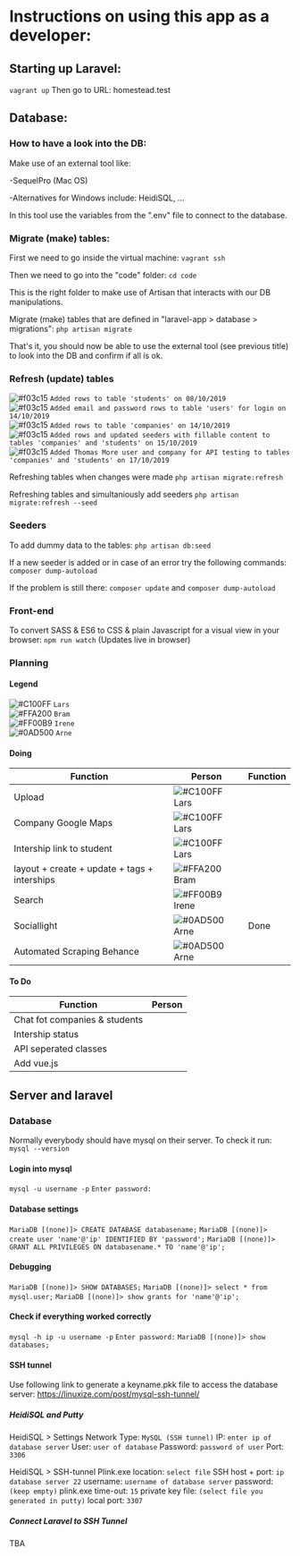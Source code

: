 # Instructions on using this app as a developer:

## Starting up Laravel:

`vagrant up`
Then go to URL: homestead.test

## Database:

### How to have a look into the DB:

Make use of an external tool like:

-SequelPro (Mac OS)

-Alternatives for Windows include: HeidiSQL, ...

In this tool use the variables from the ".env" file to connect to the database.

### Migrate (make) tables:

First we need to go inside the virtual machine:
`vagrant ssh`

Then we need to go into the "code" folder:
`cd code`

This is the right folder to make use of Artisan that interacts with our DB manipulations.

Migrate (make) tables that are defined in "laravel-app > database > migrations":
`php artisan migrate`

That's it, you should now be able to use the external tool (see previous title) to look into the DB and confirm if all is ok.

### Refresh (update) tables

![#f03c15](https://placehold.it/15/f03c15/000000?text=+) `Added rows to table 'students' on 08/10/2019`</br>
![#f03c15](https://placehold.it/15/f03c15/000000?text=+) `Added email and password rows to table 'users' for login on 14/10/2019` <br/>
![#f03c15](https://placehold.it/15/f03c15/000000?text=+) `Added rows to table 'companies' on 14/10/2019` <br/>
![#f03c15](https://placehold.it/15/f03c15/000000?text=+) `Added rows and updated seeders with fillable content to tables 'companies' and 'students' on 15/10/2019` <br/>
![#f03c15](https://placehold.it/15/f03c15/000000?text=+) `Added Thomas More user and company for API testing to tables 'companies' and 'students' on 17/10/2019` <br/>

Refreshing tables when changes were made
`php artisan migrate:refresh`

Refreshing tables and simultaniously add seeders
`php artisan migrate:refresh --seed`

### Seeders

To add dummy data to the tables:
`php artisan db:seed`

If a new seeder is added or in case of an error try the following commands:
`composer dump-autoload`

If the problem is still there:
`composer update` and `composer dump-autoload`

### Front-end

To convert SASS & ES6 to CSS & plain Javascript for a visual view in your browser:
`npm run watch` (Updates live in browser)

### Planning

#### Legend

![#C100FF](https://placehold.it/15/C100FF/000000?text=+) `Lars`</br>
![#FFA200](https://placehold.it/15/FFA200/000000?text=+) `Bram` <br/>
![#FF00B9](https://placehold.it/15/FF00B9/000000?text=+) `Irene` <br/>
![#0AD500](https://placehold.it/15/0AD500/000000?text=+) `Arne` <br/>

#### Doing

| Function                                     | Person                                                         | Function  |
| -------------------------------------------- | -------------------------------------------------------------  | --------- |
| Upload                                       | ![#C100FF](https://placehold.it/15/C100FF/000000?text=+) Lars  |           |
| Company Google Maps                          | ![#C100FF](https://placehold.it/15/C100FF/000000?text=+) Lars  |           |
| Intership link to student                    | ![#C100FF](https://placehold.it/15/C100FF/000000?text=+) Lars  |           |
| layout + create + update + tags + interships | ![#FFA200](https://placehold.it/15/FFA200/000000?text=+) Bram  |           |
| Search                                       | ![#FF00B9](https://placehold.it/15/FF00B9/000000?text=+) Irene |           |
| Sociallight                                  | ![#0AD500](https://placehold.it/15/0AD500/000000?text=+) Arne  | Done      |
| Automated Scraping Behance                   | ![#0AD500](https://placehold.it/15/0AD500/000000?text=+) Arne  |           |

#### To Do

| Function                                     | Person   |
| -------------------------------------------- | -------- |
| Chat fot companies & students                |          |
| Intership status                             |          |
| API seperated classes                        |          |
| Add vue.js                                   |          |


## Server and laravel
### Database
Normally everybody should have mysql on their server. To check it run: `mysql --version`

#### Login into mysql
`mysql -u username -p`
`Enter password:`

#### Database settings
`MariaDB [(none)]> CREATE DATABASE databasename;`
`MariaDB [(none)]> create user 'name'@'ip' IDENTIFIED BY 'password';`
`MariaDB [(none)]> GRANT ALL PRIVILEGES ON databasename.* TO 'name'@'ip';`

#### Debugging
`MariaDB [(none)]> SHOW DATABASES;`
`MariaDB [(none)]> select * from mysql.user;`
`MariaDB [(none)]> show grants for 'name'@'ip';`

#### Check if everything worked correctly
`mysql -h ip -u username -p`
`Enter password:`
`MariaDB [(none)]> show databases;`

#### SSH tunnel

Use following link to generate a keyname.pkk file to access the database server: https://linuxize.com/post/mysql-ssh-tunnel/

##### HeidiSQL and Putty
HeidiSQL > Settings
Network Type: `MySQL (SSH tunnel)`
IP: `enter ip of database server`
User: `user of database`
Password: `password of user`
Port: `3306`

HeidiSQL > SSH-tunnel
Plink.exe location: `select file`
SSH host + port: `ip database server 22`
username: `username of database server`
password: `(keep empty)`
plink.exe time-out: `15`
private key file: `(select file you generated in putty)`
local port: `3307`

##### Connect Laravel to SSH Tunnel
TBA
